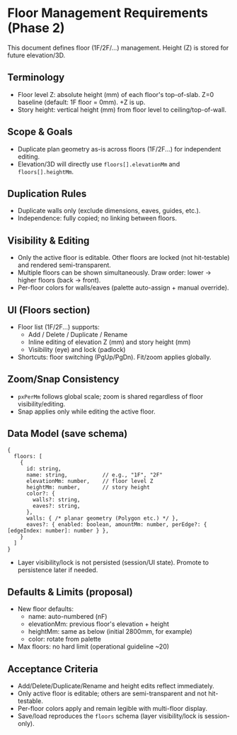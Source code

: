 # Floor Management Requirements (Phase 2)

This document defines floor (1F/2F/...) management. Height (Z) is stored for future elevation/3D.

## Terminology
- Floor level Z: absolute height (mm) of each floor's top-of-slab. Z=0 baseline (default: 1F floor = 0mm). +Z is up.
- Story height: vertical height (mm) from floor level to ceiling/top-of-wall.

## Scope & Goals
- Duplicate plan geometry as-is across floors (1F/2F...) for independent editing.
- Elevation/3D will directly use `floors[].elevationMm` and `floors[].heightMm`.

## Duplication Rules
- Duplicate walls only (exclude dimensions, eaves, guides, etc.).
- Independence: fully copied; no linking between floors.

## Visibility & Editing
- Only the active floor is editable. Other floors are locked (not hit-testable) and rendered semi-transparent.
- Multiple floors can be shown simultaneously. Draw order: lower → higher floors (back → front).
- Per-floor colors for walls/eaves (palette auto-assign + manual override).

## UI (Floors section)
- Floor list (1F/2F...) supports:
  - Add / Delete / Duplicate / Rename
  - Inline editing of elevation Z (mm) and story height (mm)
  - Visibility (eye) and lock (padlock)
- Shortcuts: floor switching (PgUp/PgDn). Fit/zoom applies globally.

## Zoom/Snap Consistency
- `pxPerMm` follows global scale; zoom is shared regardless of floor visibility/editing.
- Snap applies only while editing the active floor.

## Data Model (save schema)
```
{
  floors: [
    {
      id: string,
      name: string,           // e.g., "1F", "2F"
      elevationMm: number,    // floor level Z
      heightMm: number,       // story height
      color?: {
        walls?: string,
        eaves?: string,
      },
      walls: { /* planar geometry (Polygon etc.) */ },
      eaves?: { enabled: boolean, amountMm: number, perEdge?: { [edgeIndex: number]: number } },
    }
  ]
}
```
- Layer visibility/lock is not persisted (session/UI state). Promote to persistence later if needed.

## Defaults & Limits (proposal)
- New floor defaults:
  - name: auto-numbered (nF)
  - elevationMm: previous floor's elevation + height
  - heightMm: same as below (initial 2800mm, for example)
  - color: rotate from palette
- Max floors: no hard limit (operational guideline ~20)

## Acceptance Criteria
- Add/Delete/Duplicate/Rename and height edits reflect immediately.
- Only active floor is editable; others are semi-transparent and not hit-testable.
- Per-floor colors apply and remain legible with multi-floor display.
- Save/load reproduces the `floors` schema (layer visibility/lock is session-only).

